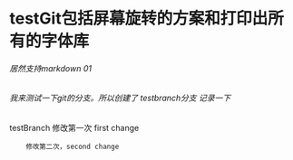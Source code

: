 # testGit包括屏幕旋转的方案和打印出所有的字体库

###### 居然支持markdown 01


###### 我来测试一下git的分支。所以创建了 testbranch分支  记录一下


testBranch 修改第一次  first change

		修改第二次，second change





